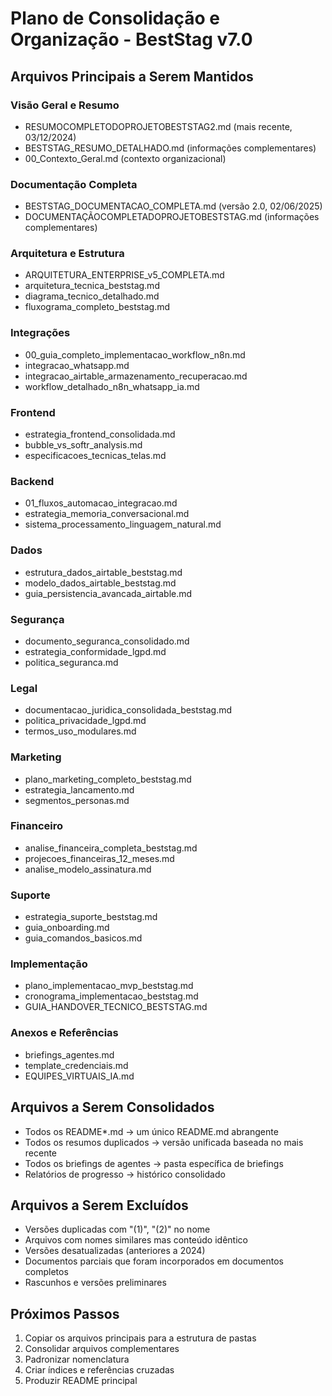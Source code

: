 # Plano de Consolidação e Organização - BestStag v7.0

## Arquivos Principais a Serem Mantidos

### Visão Geral e Resumo
- RESUMOCOMPLETODOPROJETOBESTSTAG2.md (mais recente, 03/12/2024)
- BESTSTAG_RESUMO_DETALHADO.md (informações complementares)
- 00_Contexto_Geral.md (contexto organizacional)

### Documentação Completa
- BESTSTAG_DOCUMENTACAO_COMPLETA.md (versão 2.0, 02/06/2025)
- DOCUMENTAÇÃOCOMPLETADOPROJETOBESTSTAG.md (informações complementares)

### Arquitetura e Estrutura
- ARQUITETURA_ENTERPRISE_v5_COMPLETA.md
- arquitetura_tecnica_beststag.md
- diagrama_tecnico_detalhado.md
- fluxograma_completo_beststag.md

### Integrações
- 00_guia_completo_implementacao_workflow_n8n.md
- integracao_whatsapp.md
- integracao_airtable_armazenamento_recuperacao.md
- workflow_detalhado_n8n_whatsapp_ia.md

### Frontend
- estrategia_frontend_consolidada.md
- bubble_vs_softr_analysis.md
- especificacoes_tecnicas_telas.md

### Backend
- 01_fluxos_automacao_integracao.md
- estrategia_memoria_conversacional.md
- sistema_processamento_linguagem_natural.md

### Dados
- estrutura_dados_airtable_beststag.md
- modelo_dados_airtable_beststag.md
- guia_persistencia_avancada_airtable.md

### Segurança
- documento_seguranca_consolidado.md
- estrategia_conformidade_lgpd.md
- politica_seguranca.md

### Legal
- documentacao_juridica_consolidada_beststag.md
- politica_privacidade_lgpd.md
- termos_uso_modulares.md

### Marketing
- plano_marketing_completo_beststag.md
- estrategia_lancamento.md
- segmentos_personas.md

### Financeiro
- analise_financeira_completa_beststag.md
- projecoes_financeiras_12_meses.md
- analise_modelo_assinatura.md

### Suporte
- estrategia_suporte_beststag.md
- guia_onboarding.md
- guia_comandos_basicos.md

### Implementação
- plano_implementacao_mvp_beststag.md
- cronograma_implementacao_beststag.md
- GUIA_HANDOVER_TECNICO_BESTSTAG.md

### Anexos e Referências
- briefings_agentes.md
- template_credenciais.md
- EQUIPES_VIRTUAIS_IA.md

## Arquivos a Serem Consolidados
- Todos os README*.md → um único README.md abrangente
- Todos os resumos duplicados → versão unificada baseada no mais recente
- Todos os briefings de agentes → pasta específica de briefings
- Relatórios de progresso → histórico consolidado

## Arquivos a Serem Excluídos
- Versões duplicadas com "(1)", "(2)" no nome
- Arquivos com nomes similares mas conteúdo idêntico
- Versões desatualizadas (anteriores a 2024)
- Documentos parciais que foram incorporados em documentos completos
- Rascunhos e versões preliminares

## Próximos Passos
1. Copiar os arquivos principais para a estrutura de pastas
2. Consolidar arquivos complementares
3. Padronizar nomenclatura
4. Criar índices e referências cruzadas
5. Produzir README principal
